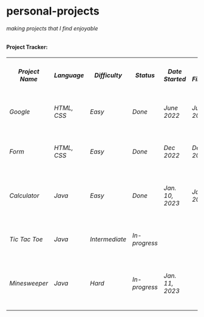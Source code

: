 # personal-projects
<h6>making projects that I find enjoyable</h6>


<!-- table for lists -->
  <h4>Project Tracker: </h4>
  <table>
  <!-- Row 1 -->
    <tr>
       <th><h5>Project Name</th>
       <th><h5>Language</h5></th>
       <th><h5>Difficulty</h5></th>
       <th><h5>Status</h5></th>
       <th><h5>Date Started</h5></th>
       <th><h5>Date Finished</h5></th>
    </tr>    
    <tr>
      <td><h6>Google</h6></td>
      <td><h6>HTML, CSS</h6></td>
      <td><h6>Easy</h6></td>
      <td><h6>Done</h6></td>
      <td><h6>June 2022</h6></td>
      <td><h6>June 2022</h6></td>
    </tr>
    <tr>
      <td><h6>Form</h6></td>
      <td><h6>HTML, CSS</h6></td>
      <td><h6>Easy</h6></td>
      <td><h6>Done</h6></td>
      <td><h6>Dec 2022</h6></td>
      <td><h6>Dec 2022</h6></td>
    </tr>
    <tr>
      <td><h6>Calculator</h6></td>
      <td><h6>Java</h6></td>
      <td><h6>Easy</h6></td>
      <td><h6>Done</h6></td>
      <td><h6>Jan. 10, 2023</h6></td>
      <td><h6>Jan. 11, 2023</h6></td>
    </tr>
    <tr>
      <td><h6>Tic Tac Toe</h6></td>
      <td><h6>Java</h6></td>
      <td><h6>Intermediate</h6></td>
      <td><h6>In-progress</h6></td>
      <td><h6></h6></td>
      <td><h6></h6></td>
    </tr>
    <tr>
      <td><h6>Minesweeper</h6></td>
      <td><h6>Java</h6></td>
      <td><h6>Hard</h6></td>
      <td><h6>In-progress</h6></td>
      <td><h6>Jan. 11, 2023</h6></td>
      <td></td>
    </tr>
  </table>
